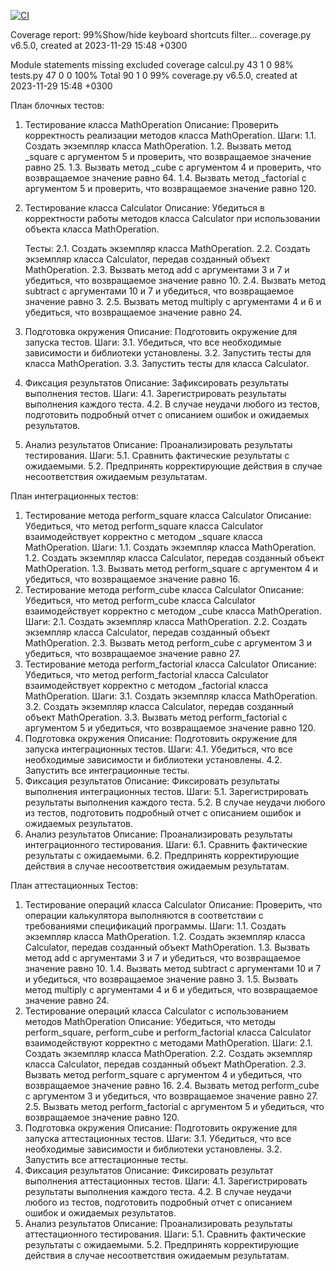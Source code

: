[![CI](https://github.com/Anatoliy2001/calculatorWhithTests/workflows/CI/badge.svg)](https://github.com/Anatoliy2001/calculatorWhithTests/actions)


Coverage report: 99%Show/hide keyboard shortcuts
filter...
coverage.py v6.5.0, created at 2023-11-29 15:48 +0300

Module	statements	missing	excluded	coverage
calcul.py	43	1	0	98%
tests.py	47	0	0	100%
Total	90	1	0	99%
coverage.py v6.5.0, created at 2023-11-29 15:48 +0300

План блочных тестов:

1. Тестирование класса MathOperation
   Описание: Проверить корректность реализации методов класса MathOperation.
   Шаги: 1.1. Создать экземпляр класса MathOperation. 1.2. Вызвать метод \_square с аргументом 5 и проверить, что возвращаемое значение равно 25. 1.3. Вызвать метод \_cube с аргументом 4 и проверить, что возвращаемое значение равно 64. 1.4. Вызвать метод \_factorial с аргументом 5 и проверить, что возвращаемое значение равно 120.
2. Тестирование класса Calculator
   Описание: Убедиться в корректности работы методов класса Calculator при использовании объекта класса MathOperation.
   
   Тесты:
   2.1. Создать экземпляр класса MathOperation.
   2.2. Создать экземпляр класса Calculator, передав созданный объект MathOperation.
   2.3. Вызвать метод add с аргументами 3 и 7 и убедиться, что возвращаемое значение равно 10.
   2.4. Вызвать метод subtract с аргументами 10 и 7 и убедиться, что возвращаемое значение равно 3.
   2.5. Вызвать метод multiply с аргументами 4 и 6 и убедиться, что возвращаемое значение равно 24.
4. Подготовка окружения
   Описание: Подготовить окружение для запуска тестов.
   Шаги: 3.1. Убедиться, что все необходимые зависимости и библиотеки установлены. 3.2. Запустить тесты для класса MathOperation. 3.3. Запустить тесты для класса Calculator.
5. Фиксация результатов
   Описание: Зафиксировать результаты выполнения тестов.
   Шаги: 4.1. Зарегистрировать результаты выполнения каждого теста. 4.2. В случае неудачи любого из тестов, подготовить подробный отчет с описанием ошибок и ожидаемых результатов.
6. Анализ результатов
   Описание: Проанализировать результаты тестирования.
   Шаги: 5.1. Сравнить фактические результаты с ожидаемыми. 5.2. Предпринять корректирующие действия в случае несоответствия ожидаемым результатам.

План интеграционных тестов:

1. Тестирование метода perform_square класса Calculator
   Описание: Убедиться, что метод perform_square класса Calculator взаимодействует корректно с методом \_square класса MathOperation.
   Шаги: 1.1. Создать экземпляр класса MathOperation. 1.2. Создать экземпляр класса Calculator, передав созданный объект MathOperation. 1.3. Вызвать метод perform_square с аргументом 4 и убедиться, что возвращаемое значение равно 16.
2. Тестирование метода perform_cube класса Calculator
   Описание: Убедиться, что метод perform_cube класса Calculator взаимодействует корректно с методом \_cube класса MathOperation.
   Шаги: 2.1. Создать экземпляр класса MathOperation. 2.2. Создать экземпляр класса Calculator, передав созданный объект MathOperation. 2.3. Вызвать метод perform_cube с аргументом 3 и убедиться, что возвращаемое значение равно 27.
3. Тестирование метода perform_factorial класса Calculator
   Описание: Убедиться, что метод perform_factorial класса Calculator взаимодействует корректно с методом \_factorial класса MathOperation.
   Шаги: 3.1. Создать экземпляр класса MathOperation. 3.2. Создать экземпляр класса Calculator, передав созданный объект MathOperation. 3.3. Вызвать метод perform_factorial с аргументом 5 и убедиться, что возвращаемое значение равно 120.
4. Подготовка окружения
   Описание: Подготовить окружение для запуска интеграционных тестов.
   Шаги: 4.1. Убедиться, что все необходимые зависимости и библиотеки установлены. 4.2. Запустить все интеграционные тесты.
5. Фиксация результатов
   Описание: Фиксировать результаты выполнения интеграционных тестов.
   Шаги: 5.1. Зарегистрировать результаты выполнения каждого теста. 5.2. В случае неудачи любого из тестов, подготовить подробный отчет с описанием ошибок и ожидаемых результатов.
6. Анализ результатов
   Описание: Проанализировать результаты интеграционного тестирования.
   Шаги: 6.1. Сравнить фактические результаты с ожидаемыми. 6.2. Предпринять корректирующие действия в случае несоответствия ожидаемым результатам.

План аттестационных Тестов:

1. Тестирование операций класса Calculator
   Описание: Проверить, что операции калькулятора выполняются в соответствии с требованиями спецификаций программы.
   Шаги: 1.1. Создать экземпляр класса MathOperation. 1.2. Создать экземпляр класса Calculator, передав созданный объект MathOperation. 1.3. Вызвать метод add с аргументами 3 и 7 и убедиться, что возвращаемое значение равно 10. 1.4. Вызвать метод subtract с аргументами 10 и 7 и убедиться, что возвращаемое значение равно 3. 1.5. Вызвать метод multiply с аргументами 4 и 6 и убедиться, что возвращаемое значение равно 24.
2. Тестирование операций класса Calculator с использованием методов MathOperation
   Описание: Убедиться, что методы perform_square, perform_cube и perform_factorial класса Calculator взаимодействуют корректно с методами MathOperation.
   Шаги: 2.1. Создать экземпляр класса MathOperation. 2.2. Создать экземпляр класса Calculator, передав созданный объект MathOperation. 2.3. Вызвать метод perform_square с аргументом 4 и убедиться, что возвращаемое значение равно 16. 2.4. Вызвать метод perform_cube с аргументом 3 и убедиться, что возвращаемое значение равно 27. 2.5. Вызвать метод perform_factorial с аргументом 5 и убедиться, что возвращаемое значение равно 120.
3. Подготовка окружения
   Описание: Подготовить окружение для запуска аттестационных тестов.
   Шаги: 3.1. Убедиться, что все необходимые зависимости и библиотеки установлены. 3.2. Запустить все аттестационные тесты.
4. Фиксация результатов
   Описание: Фиксировать результат выполнения аттестационных тестов.
   Шаги: 4.1. Зарегистрировать результаты выполнения каждого теста. 4.2. В случае неудачи любого из тестов, подготовить подробный отчет с описанием ошибок и ожидаемых результатов.
5. Анализ результатов
   Описание: Проанализировать результаты аттестационного тестирования.
   Шаги: 5.1. Сравнить фактические результаты с ожидаемыми. 5.2. Предпринять корректирующие действия в случае несоответствия ожидаемым результатам.
